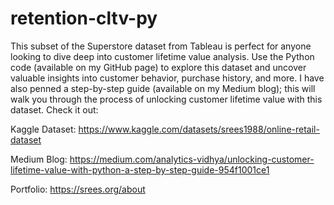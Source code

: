 # retention-cltv-py
This subset of the Superstore dataset from Tableau is perfect for anyone looking to dive deep into customer lifetime value analysis. Use the Python code (available on my GitHub page) to explore this dataset and uncover valuable insights into customer behavior, purchase history, and more. I have also penned a step-by-step guide (available on my Medium blog); this will walk you through the process of unlocking customer lifetime value with this dataset. Check it out:

Kaggle Dataset: https://www.kaggle.com/datasets/srees1988/online-retail-dataset

Medium Blog: https://medium.com/analytics-vidhya/unlocking-customer-lifetime-value-with-python-a-step-by-step-guide-954f1001ce1

Portfolio: https://srees.org/about
